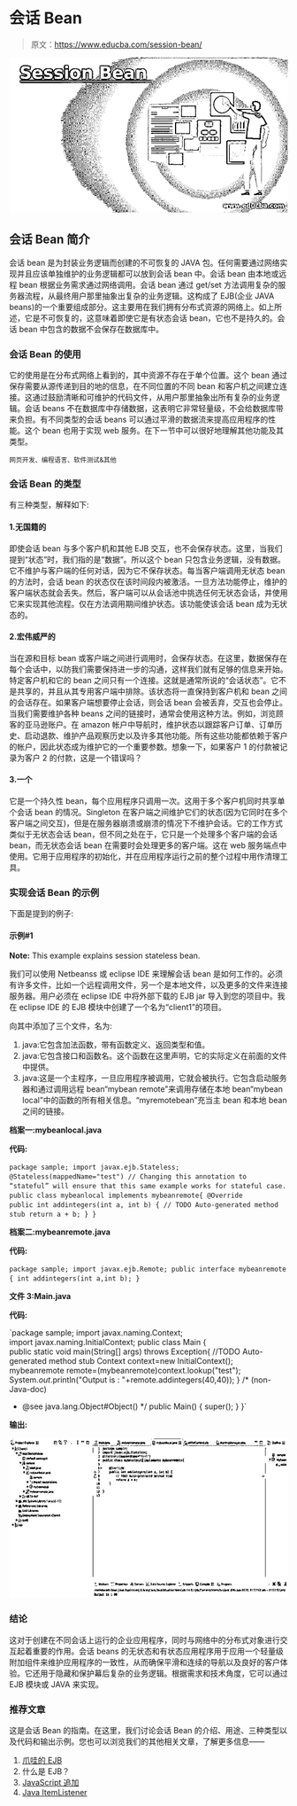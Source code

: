 # 会话 Bean

> 原文：<https://www.educba.com/session-bean/>

![Session Bean](img/2c11628b2f63e68b6329ba31286239a2.png)



## 会话 Bean 简介

会话 bean 是为封装业务逻辑而创建的不可恢复的 JAVA 包。任何需要通过网络实现并且应该单独维护的业务逻辑都可以放到会话 bean 中。会话 bean 由本地或远程 bean 根据业务需求通过网络调用。会话 bean 通过 get/set 方法调用复杂的服务器流程，从最终用户那里抽象出复杂的业务逻辑。这构成了 EJB(企业 JAVA beans)的一个重要组成部分。这主要用在我们拥有分布式资源的网络上。如上所述，它是不可恢复的，这意味着即使它是有状态会话 bean，它也不是持久的。会话 bean 中包含的数据不会保存在数据库中。

### 会话 Bean 的使用

它的使用是在分布式网络上看到的，其中资源不存在于单个位置。这个 bean 通过保存需要从源传递到目的地的信息，在不同位置的不同 bean 和客户机之间建立连接。这通过鼓励清晰和可维护的代码文件，从用户那里抽象出所有复杂的业务逻辑。会话 beans 不在数据库中存储数据，这表明它非常轻量级，不会给数据库带来负担。有不同类型的会话 beans 可以通过平滑的数据流来提高应用程序的性能。这个 bean 也用于实现 web 服务。在下一节中可以很好地理解其他功能及其类型。

<small>网页开发、编程语言、软件测试&其他</small>

### 会话 Bean 的类型

有三种类型，解释如下:

#### 1.无国籍的

即使会话 bean 与多个客户机和其他 EJB 交互，也不会保存状态。这里，当我们提到“状态”时，我们指的是“数据”。所以这个 bean 只包含业务逻辑，没有数据。它不维护与客户端的任何对话，因为它不保存状态。每当客户端调用无状态 bean 的方法时，会话 bean 的状态仅在该时间段内被激活。一旦方法功能停止，维护的客户端状态就会丢失。然后，客户端可以从会话池中挑选任何无状态会话，并使用它来实现其他流程。仅在方法调用期间维护状态。该功能使该会话 bean 成为无状态的。

#### 2.宏伟威严的

当在源和目标 bean 或客户端之间进行调用时，会保存状态。在这里，数据保存在每个会话中，以防我们需要保持进一步的沟通，这样我们就有足够的信息来开始。特定客户机和它的 bean 之间只有一个连接。这就是通常所说的“会话状态”。它不是共享的，并且从其专用客户端中排除。该状态将一直保持到客户机和 bean 之间的会话存在。如果客户端想要停止会话，则会话 bean 会被丢弃，交互也会停止。当我们需要维护各种 beans 之间的链接时，通常会使用这种方法。例如，浏览顾客的亚马逊账户。在 amazon 帐户中导航时，维护状态以跟踪客户订单、订单历史、启动退款、维护产品观察历史以及许多其他功能。所有这些功能都依赖于客户的帐户，因此状态成为维护它的一个重要参数。想象一下，如果客户 1 的付款被记录为客户 2 的付款，这是一个错误吗？

#### 3.一个

它是一个持久性 bean，每个应用程序只调用一次。这用于多个客户机同时共享单个会话 bean 的情况。Singleton 在客户端之间维护它们的状态(因为它同时在多个客户端之间交互)，但是在服务器崩溃或崩溃的情况下不维护会话。它的工作方式类似于无状态会话 bean，但不同之处在于，它只是一个处理多个客户端的会话 bean，而无状态会话 bean 在需要时会处理更多的客户端。这在 web 服务端点中使用。它用于应用程序的初始化，并在应用程序运行之前的整个过程中用作清理工具。

### 实现会话 Bean 的示例

下面是提到的例子:

#### 示例#1

**Note:** This example explains session stateless bean.

我们可以使用 Netbeanss 或 eclipse IDE 来理解会话 bean 是如何工作的。必须有许多文件，比如一个远程调用文件，另一个是本地文件，以及更多的文件来连接服务器。用户必须在 eclipse IDE 中将外部下载的 EJB jar 导入到您的项目中。我在 eclipse IDE 的 EJB 模块中创建了一个名为“client1”的项目。

向其中添加了三个文件，名为:

1.  java:它包含加法函数，带有函数定义、返回类型和值。
2.  java:它包含接口和函数名。这个函数在这里声明，它的实际定义在前面的文件中提供。
3.  java:这是一个主程序，一旦应用程序被调用，它就会被执行。它包含启动服务器和通过调用远程 bean“mybean remote”来调用存储在本地 bean“mybean local”中的函数的所有相关信息。“myremotebean”充当主 bean 和本地 bean 之间的链接。

**档案一:mybeanlocal.java**

**代码:**

`package sample;
import javax.ejb.Stateless;
@Stateless(mappedName="test")
// Changing this annotation to “stateful” will ensure that this same example works for stateful case.
public class mybeanlocal implements mybeanremote{
@Override
public int addintegers(int a, int b) {
// TODO Auto-generated method stub
return a + b;
}
}`

**档案二:mybeanremote.java**

**代码:**

`package sample;
import javax.ejb.Remote;
public interface mybeanremote {
int addintegers(int a,int b);
}`

**文件 3:Main.java**

**代码:**

`package sample;
import javax.naming.Context;
import javax.naming.InitialContext;
public class Main {
public static void main(String[] args) throws Exception{
//TODO Auto-generated method stub
Context context=new InitialContext();
mybeanremote remote=(mybeanremote)context.lookup("test");
System.*out*.println("Output is : "+remote.addintegers(40,40));
}
/* (non-Java-doc)
* @see java.lang.Object#Object()
*/
public Main() {
super();
}
}`

**输出:**

![Session Bean1](img/d7788d2ff0596e4f595750508b599430.png)



### 结论

这对于创建在不同会话上运行的企业应用程序，同时与网络中的分布式对象进行交互起着重要的作用。会话 beans 的无状态和有状态应用程序用于应用一个轻量级附加组件来维护应用程序的一致性，从而确保平滑和连续的导航以及良好的客户体验。它还用于隐藏和保护幕后复杂的业务逻辑。根据需求和技术角度，它可以通过 EJB 模块或 JAVA 来实现。

### 推荐文章

这是会话 Bean 的指南。在这里，我们讨论会话 Bean 的介绍、用途、三种类型以及代码和输出示例。您也可以浏览我们的其他相关文章，了解更多信息——

1.  [爪哇的 EJB](https://www.educba.com/ejb-in-java/)
2.  什么是 EJB？
3.  [JavaScript 追加](https://www.educba.com/javascript-append/)
4.  [Java ItemListener](https://www.educba.com/java-itemlistener/)






